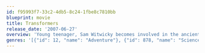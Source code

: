 ```yaml
---
id: f95993f7-33c2-4db5-8c24-1fbe8c7810bb
blueprint: movie
title: Transformers
release_date: '2007-06-27'
overview: 'Young teenager, Sam Witwicky becomes involved in the ancient struggle between two extraterrestrial factions of transforming robots – the heroic Autobots and the evil Decepticons. Sam holds the clue to unimaginable power and the Decepticons will stop at nothing to retrieve it.'
genres: '[{"id": 12, "name": "Adventure"}, {"id": 878, "name": "Science Fiction"}, {"id": 28, "name": "Action"}]'
---
```

